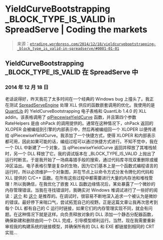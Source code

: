 <!--yml

类别：未分类

日期：2024 年 05 月 12 日 19:32:32

-->

# YieldCurveBootstrapping _BLOCK_TYPE_IS_VALID in SpreadServe | Coding the markets

> 来源：[`etrading.wordpress.com/2014/12/18/yieldcurvebootstrapping-_block_type_is_valid-in-spreadserve/#0001-01-01`](https://etrading.wordpress.com/2014/12/18/yieldcurvebootstrapping-_block_type_is_valid-in-spreadserve/#0001-01-01)

## YieldCurveBootstrapping _BLOCK_TYPE_IS_VALID 在 SpreadServe 中

### 2014 年 12 月 18 日

老话说得好，昨天我花了太多时间在一个经典的 Windows bug 上撞头了。我正在测试 [SpreadServeEngine](http://spreadserve.com/product/user-guide/) 处理 XLL 供应的函数嵌套调用的优化。我使用的是 [QuantLib](http://quantlib.org/index.shtml) 的 YieldCurveBootstrapping 电子表格和 QuantLib 1.4.0 的 XLL addin。该表格调用了 [qlPiecewiseYieldCurve](http://www.bnikolic.co.uk/ql/addindoc/f/qlPiecewiseYieldCurve.html) 函数，并且第四个参数 RateHelpers 是由 ohPack 的调用提供的。通常在这种情况下，ohPack 返回的 XLOPER 会被编组到引擎的内部表示中，然后再被编组回一个 XLOPER 以便传递给 qlPiecewiseYieldCurve。我添加了一个快捷方式，使得 XLOPER 和内部表示都可用，因此如果可能的话，编组过程可以通过快捷方式进行。不知不觉中，我在一个 DLL 中新建了一个对象，当 qlPiecewiseYieldCurve 返回并释放了其堆栈帧时，另一个 DLL 释放了它。我的调试版本在 _BLOCK_TYPE_IS_VALID 上抛出了运行时断言。于是我开始了一场病毒猎手般的搜索，通过代码库寻找双重删除或缓冲区溢出。电子表格引擎是复杂的生物，因为它们基本上是一个函数式编程语言的运行时，所以必须维护一个对象图，并在节点上以命令方式分发令牌化的代码和 XLL 提供的 C/C++ 函数。在所有这些过程中都需要进行大量的内存池和堆栈管理！所以我确信，在我优化了嵌套 XLL 函数边缘情况后，某处暴露了一个微妙的内存管理错误。当我在寻找错误时，我确实对 Windows 堆调试进行了一些好的阅读：[这个](http://msdn.microsoft.com/en-us/library/bebs9zyz%28v=vs.90%29.aspx) 和 [这个](http://msdn.microsoft.com/en-us/library/ms235460.aspx) 是推荐的。在调试时，很容易不断地深入追求一个被认为是微妙的错误。最好停下来喘口气，尝试拓宽自己的视野。正是这篇文章让我再次思考到每个 DLL 都有自己的 C 运行时链接，如果它们的内存管理实现不同，就会有问题。在这种情况下就是这样。向负责释放对象的 DLL 添加一个静态分配器函数，确保新建和删除由同一个 DLL 完成，引导模型顺利运行。当然，现在我需要重新审视我的构建系统的链接模型，并确保所有的 DLL 和 EXE 都链接到相同的 CRT 实现...

